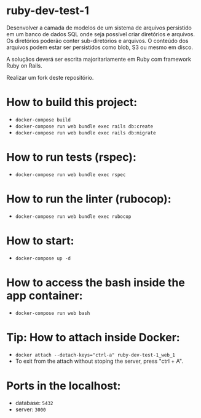 # ruby-dev-test-1

Desenvolver a camada de modelos de um sistema de arquivos persistido em um banco de dados SQL onde seja possível criar diretórios e arquivos. Os diretórios poderão conter sub-diretórios e arquivos. O conteúdo dos arquivos podem estar ser persistidos como blob, S3 ou mesmo em disco.

A soluçãos deverá ser escrita majoritariamente em Ruby com framework Ruby on Rails.

Realizar um fork deste repositório.


# How to build this project:
- `docker-compose build`
- `docker-compose run web bundle exec rails db:create`
- `docker-compose run web bundle exec rails db:migrate`

# How to run tests (rspec):
- `docker-compose run web bundle exec rspec`

# How to run the linter (rubocop):
- `docker-compose run web bundle exec rubocop`

# How to start:
- `docker-compose up -d`

# How to access the bash inside the app container:
- `docker-compose run web bash`

# Tip: How to attach inside Docker:
- `docker attach --detach-keys="ctrl-a" ruby-dev-test-1_web_1`
- To exit from the attach without stoping the server, press "ctrl + A".

# Ports in the localhost:
- database: `5432`
- server: `3000`
